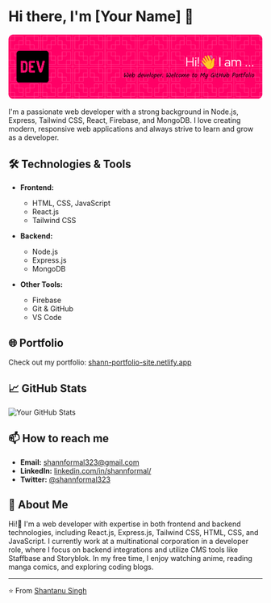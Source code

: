 # Hi there, I'm [Your Name] 👋

![Web Developer](https://github.com/shann592/assets/blob/main/github-header-image.png)

I'm a passionate web developer with a strong background in Node.js, Express, Tailwind CSS, React, Firebase, and MongoDB. I love creating modern, responsive web applications and always strive to learn and grow as a developer.

## 🛠️ Technologies & Tools

- **Frontend:**

  - HTML, CSS, JavaScript
  - React.js
  - Tailwind CSS

- **Backend:**

  - Node.js
  - Express.js
  - MongoDB

- **Other Tools:**
  - Firebase
  - Git & GitHub
  - VS Code

## 🌐 Portfolio

Check out my portfolio: [shann-portfolio-site.netlify.app](https://shann-portfolio-site.netlify.app)

## 📈 GitHub Stats

![Your GitHub Stats](https://github-readme-stats.vercel.app/api?username=shann592&show_icons=true&theme=radical)

## 📫 How to reach me

- **Email:** shannformal323@gmail.com
- **LinkedIn:** [linkedin.com/in/shannformal/](https://www.linkedin.com/in/shannformal/)
- **Twitter:** [@shannformal323](https://x.com/shannformal323)

## 🚀 About Me

Hi!👋 I'm a web developer with expertise in both frontend and backend technologies, including React.js, Express.js, Tailwind CSS, HTML, CSS, and JavaScript. I currently work at a multinational corporation in a developer role, where I focus on backend integrations and utilize CMS tools like Staffbase and Storyblok. In my free time, I enjoy watching anime, reading manga comics, and exploring coding blogs.

---

⭐️ From [Shantanu Singh](https://github.com/shann592)
